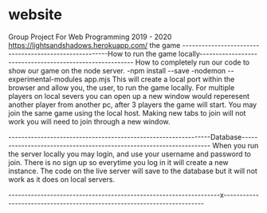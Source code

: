 # website

Group Project For Web Programming 2019 - 2020
https://lightsandshadows.herokuapp.com/ the game
-------------------------------------------------------How to run the game locally---------------------------------------------------------
How to completely run our code to show our game on the node server.
-npm install --save
-nodemon --experimental-modules app.mjs 
This will create a local port within the browser and allow you, the user, to run the game locally. For multiple players on local severs you
can open up a new window would reperesent another player from another pc, after 3 players the game will start. You may join the same game
using the local host. Making new tabs to join will not work you will need to join through a new window. 

---------------------------------------------------------------Database--------------------------------------------------------------------
When you run the server locally you may login, and use your username and password to join. There is no sign up so everytime you log in it 
will create a new instance. The code on the live server will save to the database but it will not work as it does on local servers.

------------------------------------------------------------------x------------------------------------------------------------------------
